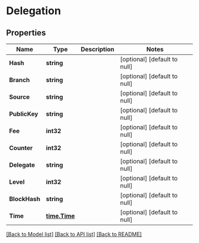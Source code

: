 # Delegation

## Properties
Name | Type | Description | Notes
------------ | ------------- | ------------- | -------------
**Hash** | **string** |  | [optional] [default to null]
**Branch** | **string** |  | [optional] [default to null]
**Source** | **string** |  | [optional] [default to null]
**PublicKey** | **string** |  | [optional] [default to null]
**Fee** | **int32** |  | [optional] [default to null]
**Counter** | **int32** |  | [optional] [default to null]
**Delegate** | **string** |  | [optional] [default to null]
**Level** | **int32** |  | [optional] [default to null]
**BlockHash** | **string** |  | [optional] [default to null]
**Time** | [**time.Time**](time.Time.md) |  | [optional] [default to null]

[[Back to Model list]](../README.md#documentation-for-models) [[Back to API list]](../README.md#documentation-for-api-endpoints) [[Back to README]](../README.md)


